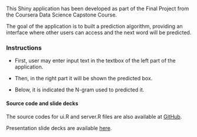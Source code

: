 This Shiny application has been developed as part of the Final Project from the Coursera Data Science Capstone Course.

The goal of the application is to built a prediction algorithm, providing an interface where other users can access and the next word will be predicted.

### Instructions

- First, user may enter input text in the textbox of the left part of the application.

- Then, in the right part it will be shown the predicted box.

- Below, it is indicated the N-gram used to predicted it.


#### Source code and slide decks
The source codes for ui.R and server.R files are also available at [GitHub](https://github.com/educruz83/Data-Science-Capstone).

Presentation slide decks are available [here](http://rpubs.com/educ1983/courseradatasciencecapstone).
